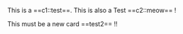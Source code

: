 

<!-- CARD -->

This is a ==c1::test==.
This is also a Test ==c2::meow== !

<!-- CARD -->

This must be a new card ==test2== !!